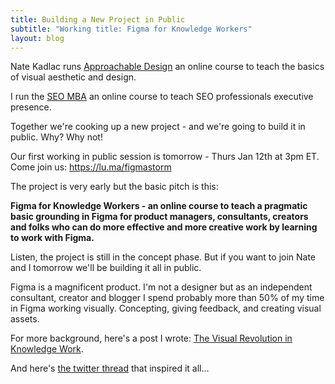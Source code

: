 ```yaml
---
title: Building a New Project in Public
subtitle: "Working title: Figma for Knowledge Workers"
layout: blog
---
```


Nate Kadlac runs [Approachable Design](https://www.approachabledesign.co/) an online course to teach the basics of visual aesthetic and design.

I run the [SEO MBA](https://seomba.com/) an online course to teach SEO professionals executive presence.

Together we're cooking up a new project - and we're going to build it in public. Why? Why not!

Our first working in public session is tomorrow - Thurs Jan 12th at 3pm ET. Come join us: <https://lu.ma/figmastorm>

The project is very early but the basic pitch is this:

**Figma for Knowledge Workers - an online course to teach a pragmatic basic grounding in Figma for product managers, consultants, creators and folks who can do more effective and more creative work by learning to work with Figma.**

Listen, the project is still in the concept phase. But if you want to join Nate and I tomorrow we'll be building it all in public.

Figma is a magnificent product. I'm not a designer but as an independent consultant, creator and blogger I spend probably more than 50% of my time in Figma working visually. Concepting, giving feedback, and creating visual assets.

For more background, here's a post I wrote: [The Visual Revolution in Knowledge Work](https://newsletter.seomba.com/p/the-visual-revolution-in-knowledge).

And here's [the twitter thread](https://twitter.com/tomcritchlow/status/1603080434048540674) that inspired it all...